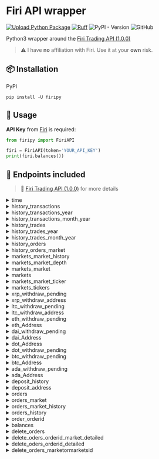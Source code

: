 # Firi API wrapper

[![Upload Python Package](https://github.com/jeircul/firipy/actions/workflows/publish.yml/badge.svg)](https://github.com/jeircul/firipy/actions/workflows/publish.yml)
[![Ruff](https://github.com/jeircul/firipy/actions/workflows/ruff.yml/badge.svg)](https://github.com/jeircul/firipy/actions/workflows/ruff.yml)
![PyPI - Version](https://img.shields.io/pypi/v/firipy)
![GitHub](https://img.shields.io/github/license/jeircul/firipy)

Python3 wrapper around the [Firi Trading API (1.0.0)](https://developers.firi.com/)<b></b>
> :warning: I have **no** affiliation with Firi. Use it at your **own** risk.

## 📦 Installation
PyPI
```pip
pip install -U firipy
```

## 🚀 Usage

**API Key** from [Firi](https://platform.firi.com/) is required:
```python
from firipy import FiriAPI

firi = FiriAPI(token='YOUR_API_KEY')
print(firi.balances())
```

## 🔌 Endpoints included

> :book: [Firi Trading API (1.0.0)](https://developers.firi.com/) for more details

<details><summary>time</summary>
<p>

* **/time** Get current timestamp in epoch

  ```python
  firi.time()
  ```
</details>


<details><summary>history_transactions</summary>
<p>

* **/v2/history/transactions?count=100000000000000000000**

```python
firi.history_transactions()
```
</details>


<details><summary>history_transactions_year</summary>
<p>

* **/v2/history/transactions/{year}**

```python
firi.history_transactions_year(year):
```
</details>


<details><summary>history_transactions_month_year</summary>
<p>

* **/v2/history/transactions/{month}/{year}**

```python
firi.history_transactions_month_year(month, year):
```
</details>


<details><summary>history_trades</summary>
<p>

* **/v2/history/trades**

```python
firi.history_trades()
```
</details>


<details><summary>history_trades_year</summary>
<p>

* **/v2/history/trades/{year}**

```python
firi.history_trades_year(year):
```
</details>


<details><summary>history_trades_month_year</summary>
<p>

* **/v2/history/trades/{month}/{year}**

```python
firi.history_trades_month_year(month, year):
```
</details>


<details><summary>history_orders</summary>
<p>

* **/v2/history/orders**

```python
firi.history_orders()
```
</details>


<details><summary>history_orders_market</summary>
<p>

* **/v2/history/orders/{market}**

```python
firi.history_orders_market(market):
```
</details>


<details><summary>markets_market_history</summary>
<p>

* **/v2/markets/{market}/history**

```python
firi.markets_market_history(market):
```
</details>


<details><summary>markets_market_depth</summary>
<p>

* **/v2/markets/{market}/depth**

```python
firi.markets_market_depth(market):
```
</details>


<details><summary>markets_market</summary>
<p>

* **/v2/markets/{market}**

```python
firi.markets_market(market):
```
</details>


<details><summary>markets</summary>
<p>

* **/v2/markets**

```python
firi.markets()
```
</details>


<details><summary>markets_market_ticker</summary>
<p>

* **/v2/markets/{market}/ticker**

```python
firi.markets_market_ticker(market):
```
</details>


<details><summary>markets_tickers</summary>
<p>

* **/v2/markets/tickers**

```python
firi.markets_tickers()
```
</details>


<details><summary>xrp_withdraw_pending</summary>
<p>

* **/v2/XRP/withdraw/pending**

```python
firi.xrp_withdraw_pending()
```
</details>


<details><summary>xrp_withdraw_address</summary>
<p>

* **/v2/XRP/address**

```python
firi.xrp_withdraw_address()
```
</details>


<details><summary>ltc_withdraw_pending</summary>
<p>

* **/v2/LTC/withdraw/pending**

```python
firi.ltc_withdraw_pending()
```
</details>


<details><summary>ltc_withdraw_address</summary>
<p>

* **/v2/LTC/address**

```python
firi.ltc_withdraw_address()
```
</details>


<details><summary>eth_withdraw_pending</summary>
<p>

* **/v2/ETH/withdraw/pending**

```python
firi.eth_withdraw_pending()
```
</details>


<details><summary>eth_Address</summary>
<p>

* **/v2/ETH/address**

```python
firi.eth_Address()
```
</details>


<details><summary>dai_withdraw_pending</summary>
<p>

* **/v2/DAI/withdraw/pending**

```python
firi.dai_withdraw_pending()
```
</details>


<details><summary>dai_Address</summary>
<p>

* **/v2/DAI/address**

```python
firi.dai_Address()
```
</details>


<details><summary>dot_Address</summary>
<p>

* **/v2/DOT/address**

```python
firi.dot_Address()
```
</details>


<details><summary>dot_withdraw_pending</summary>
<p>

* **/v2/DOT/withdraw/pending**

```python
firi.dot_withdraw_pending()
```
</details>


<details><summary>btc_withdraw_pending</summary>
<p>

* **/v2/BTC/withdraw/pending**

```python
firi.btc_withdraw_pending()
```
</details>


<details><summary>btc_Address</summary>
<p>

* **/v2/BTC/address**

```python
firi.btc_Address()
```
</details>


<details><summary>ada_withdraw_pending</summary>
<p>

* **/v2/ADA/withdraw/pending**

```python
firi.ada_withdraw_pending()
```
</details>


<details><summary>ada_Address</summary>
<p>

* **/v2/ADA/address**

```python
firi.ada_Address()
```
</details>


<details><summary>deposit_history</summary>
<p>

* **/v2/deposit/history?count=1000000**

```python
firi.deposit_history()
```
</details>


<details><summary>deposit_address</summary>
<p>

* **/v2/deposit/address**

```python
firi.deposit_address()
```
</details>


<details><summary>orders</summary>
<p>

* **/v2/orders**

```python
firi.orders()
```
</details>


<details><summary>orders_market</summary>
<p>

* **/v2/orders/{market}**

```python
firi.orders_market(market):
```
</details>


<details><summary>orders_market_history</summary>
<p>

* **/v2/orders/{market}/history**

```python
firi.orders_market_history(market):
```
</details>


<details><summary>orders_history</summary>
<p>

* **/v2/orders/history**

```python
firi.orders_history()
```
</details>


<details><summary>order_orderid</summary>
<p>

* **/v2/order/{orderID}**

```python
firi.order_orderid(orderID):
```
</details>


<details><summary>balances</summary>
<p>

* **/v2/balances**

```python
firi.balances()
```
</details>


<details><summary>delete_orders</summary>
<p>

* **/v2/orders**

```python
firi.delete_orders()
```
</details>


<details><summary>delete_oders_orderid_market_detailed</summary>
<p>

* **/v2/orders/{orderID}/{market}/detailed**

```python
firi.delete_oders_orderid_market_detailed(orderID, market):
```
</details>


<details><summary>delete_oders_orderid_detailed</summary>
<p>

* **/v2/orders/{orderID}/detailed**

```python
firi.delete_oders_orderid_detailed(orderID):
```
</details>

<details><summary>delete_orders_marketormarketsid</summary>
<p>

* **/v2/orders/{marketOrMarketID}**

```python
firi.delete_orders_marketormarketsid(marketOrMarketID):
```
</details>
